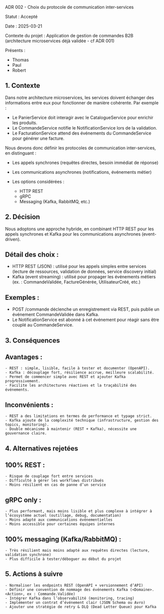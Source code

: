 ADR 002 - Choix du protocole de communication inter-services

Statut : Accepté

Date : 2025-03-21

Contexte du projet : Application de gestion de commandes B2B (architecture microservices déjà validée - cf ADR 001)

Présents :
 - Thomas
 - Paul
 - Robert

## 1. Contexte ## 
Dans notre architecture microservices, les services doivent échanger des informations entre eux pour fonctionner de manière cohérente. Par exemple :

 - Le PanierService doit interagir avec le CatalogueService pour enrichir les produits.
 - Le CommandeService notifie le NotificationService lors de la validation.
 - Le FacturationService attend des événements du CommandeService pour générer une facture.

Nous devons donc définir les protocoles de communication inter-services, en distinguant :

 - Les appels synchrones (requêtes directes, besoin immédiat de réponse)
 - Les communications asynchrones (notifications, événements métier)
 - Les options considérées :

    - HTTP REST
    - gRPC
    - Messaging (Kafka, RabbitMQ, etc.)

##  2. Décision ## 
Nous adoptons une approche hybride, en combinant HTTP REST pour les appels synchrones et Kafka pour les communications asynchrones (event-driven).

## Détail des choix : ##

- HTTP REST (JSON) : utilisé pour les appels simples entre services (lecture de ressources, validation de données, service discovery initial)
- Kafka (event streaming) : utilisé pour propager les événements métiers (ex. : CommandeValidée, FactureGénérée, UtilisateurCréé, etc.)

## Exemples : ##

- POST /commande déclenche un enregistrement via REST, puis publie un événement CommandeValidée dans Kafka.
- Le NotificationService est abonné à cet événement pour réagir sans être couplé au CommandeService.


##  3. Conséquences ## 

## Avantages : ##

    - REST : simple, lisible, facile à tester et documenter (OpenAPI).
    - Kafka : découplage fort, résilience accrue, meilleure scalabilité.
    - Permet de commencer simple avec REST et ajouter Kafka progressivement.
    - Facilite les architectures réactives et la traçabilité des événements.

## Inconvénients : ##

    - REST a des limitations en termes de performance et typage strict.
    - Kafka ajoute de la complexité technique (infrastructure, gestion des topics, monitoring).
    - Double mécanisme à maintenir (REST + Kafka), nécessite une gouvernance claire.


##  4. Alternatives rejetées ## 

## 100% REST : ##

    - Risque de couplage fort entre services
    - Difficulté à gérer les workflows distribués
    - Moins résilient en cas de panne d’un service

## gRPC only : ##

    - Plus performant, mais moins lisible et plus complexe à intégrer à l’écosystème actuel (outillage, debug, documentation)
    - Moins adapté aux communications événementielles
    - Moins accessible pour certaines équipes internes

## 100% messaging (Kafka/RabbitMQ) : ##

    - Très résilient mais moins adapté aux requêtes directes (lecture, validation synchrone)
    - Plus difficile à tester/déboguer au début du projet

##  5. Actions à suivre ## 

    - Normaliser les endpoints REST (OpenAPI + versionnement d’API)
    - Définir une convention de nommage des événements Kafka (<Domaine>.<Action>, ex : Commande.Validée)
    - Intégrer Kafka dans l’observabilité (monitoring, tracing)
    - Implémenter un contrat d’événement clair (JSON Schema ou Avro)
    - Ajouter une stratégie de retry & DLQ (Dead Letter Queue) pour Kafka
